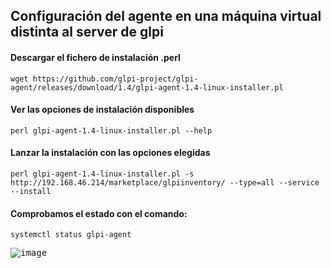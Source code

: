 ## Configuración del agente en una máquina virtual distinta al server de glpi

#### Descargar el fichero de instalación .perl

```shell
wget https://github.com/glpi-project/glpi-agent/releases/download/1.4/glpi-agent-1.4-linux-installer.pl
```

#### Ver las opciones de instalación disponibles

```shell
perl glpi-agent-1.4-linux-installer.pl --help
```

#### Lanzar la instalación con las opciones elegidas

```shell
perl glpi-agent-1.4-linux-installer.pl -s http://192.168.46.214/marketplace/glpiinventory/ --type=all --service --install
```

#### Comprobamos el estado con el comando:

```shell
systemctl status glpi-agent
```

<kbd>![image](https://user-images.githubusercontent.com/20743678/195597669-8769129f-c911-4a29-aa48-397625c4f072.png)</kbd>

#### 
